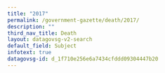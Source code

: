 ```yaml
---
title: "2017"
permalink: /government-gazette/death/2017/
description: ""
third_nav_title: Death
layout: datagovsg-v2-search
default_field: Subject
infotext: true
datagovsg-id: d_1f710e256e6a7434cfddd09304447b20
---
```

